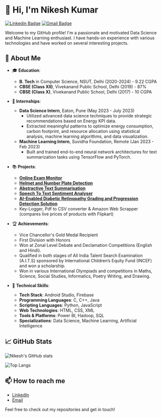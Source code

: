 # 👋 Hi, I'm Nikesh Kumar

[![Linkedin Badge](https://img.shields.io/badge/-Nikesh%20Kumar-blue?style=flat-square&logo=Linkedin&logoColor=white&link=https://www.linkedin.com/in/nikeshkumar1309/)](https://www.linkedin.com/in/nikeshkumar1309/)
[![Gmail Badge](https://img.shields.io/badge/-nikeshkumar1309@gmail.com-c14438?style=flat-square&logo=Gmail&logoColor=white&link=mailto:nikeshkumar1309@gmail.com)](mailto:nikeshkumar1309@gmail.com)

Welcome to my GitHub profile! I'm a passionate and motivated Data Science and Machine Learning enthusiast. I have hands-on experience with various technologies and have worked on several interesting projects. 

## 🚀 About Me

- 🎓 **Education**:
  - **B. Tech** in Computer Science, NSUT, Delhi (2020-2024) - 9.22 CGPA
  - **CBSE (Class XII)**, Vivekanand Public School, Delhi (2019) - 87%
  - **CBSE (Class X)**, Vivekanand Public School, Delhi (2017) - 10 CGPA

- 💼 **Internships**:
  - **Data Science Intern**, Eaton, Pune (May 2023 - July 2023)
    - Utilized advanced data science techniques to provide strategic recommendations based on Energy KPI data.
    - Extracted meaningful patterns to optimize energy consumption, carbon footprint, and resource allocation using statistical analysis, machine learning algorithms, and data visualization.
  - **Machine Learning Intern**, Suvidha Foundation, Remote (Jan 2023 - Feb 2023)
    - Built and trained end-to-end neural network architectures for text summarization tasks using TensorFlow and PyTorch.

- 📚 **Projects**:
  - [**Online Exam Monitor**](https://github.com/NikeshKr/Online-Exam-Monitor)
  - [**Helmet and Number Plate Detection**](https://github.com/NikeshKr/Helmet-and-Number-Plate-Detection)
  - [**Abstractive Text Summarisation**](https://github.com/NikeshKr/Abstractive-Text-Summarisation)
  - [**Speech To Text Sentiment Analyser**](https://github.com/NikeshKr/Speech-To-Text-Sentiment-Analyser-)
  - [**AI-Enabled Diabetic Retinopathy Grading and Progression Detection Solution**](https://github.com/NikeshKr/diabetic-retinopathy-is-referenceable-NPDR-Moderate-or-beyond-or-DPR-with-NDE-or-not)
  - Key-Logger, Pdf to CSV converter & Amazon Web Scrapper (compares live prices of products with Flipkart)

- 🏆 **Achievements**:
  - Vice Chancellor's Gold Medal Recipient
  - First Division with Honors
  - Won at Zonal Level Debate and Declamation Competitions (English and Hindi).
  - Qualified in both stages of All India Talent Search Examination (A.I.T.S) sponsored by International Children’s Equity Fund (INCEF) and won a scholarship.
  - Won in various International Olympiads and competitions in Maths, Science, Social Studies, Informatics, Poetry Writing, and Drawing.

- 🔧 **Technical Skills**:
  - **Tech Stack**: Android Studio, Firebase
  - **Programming Languages**: C, C++, Java
  - **Scripting Languages**: Python, JavaScript
  - **Web Technologies**: HTML, CSS, XML
  - **Tools & Platforms**: Power BI, Hadoop, SQL
  - **Specializations**: Data Science, Machine Learning, Artificial Intelligence

## 📈 GitHub Stats

![Nikesh's GitHub stats](https://github-readme-stats.vercel.app/api?username=NikeshKr&show_icons=true&theme=radical)

![Top Langs](https://github-readme-stats.vercel.app/api/top-langs/?username=NikeshKr&layout=compact&theme=radical)

## 📫 How to reach me

- [LinkedIn](https://www.linkedin.com/in/nikeshkumar1309/)
- [Email](mailto:nikeshkumar1309@gmail.com)

Feel free to check out my repositories and get in touch!

